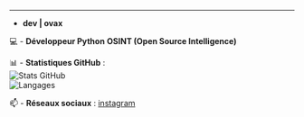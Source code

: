 ---

- **dev | ovax**


💻 - **Développeur Python**  **OSINT (Open Source Intelligence)** 


📊  - **Statistiques GitHub** :  
![Stats GitHub](https://github-readme-stats.vercel.app/api?username=banaxou-dev&show_icons=true&theme=radical)  
![Langages ](https://github-readme-stats.vercel.app/api/top-langs/?username=banaxou&layout=compact&theme=radical)

📫 - **Réseaux sociaux** :  [instagram](https://instagram.com/banaxou)

